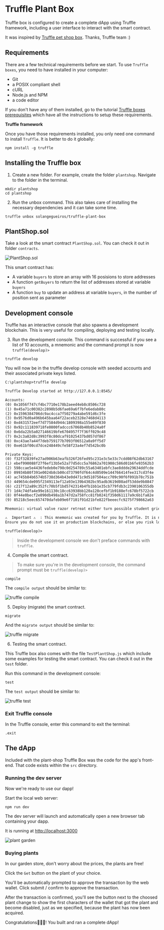 # Truffle Plant Box

Truffle box is configured to create a complete dApp using Truffle framework, including a user interface to interact with the smart contract.

It was inspired by [Truffle pet shop box](https://www.trufflesuite.com/boxes/pet-shop). 
Thanks, Truffle team :)

## Requirements

There are a few technical requirements before we start. 
To use `Truffle boxes`, you need to have installed in your computer:

- Git
- a POSIX compliant shell
- cURL
- Node.js and NPM
- a code editor

If you don't have any of them installed, go to the tutorial [Truffle boxes prerequisites](https://ethereum.solange.dev/#/en/truffle/truffle-project-prerequisites) which have all the instructions to setup these requirements.

**Truffle framework**

Once you have those requirements installed, you only need one command to install `Truffle`.
It is better to do it globally:

```shell
npm install -g truffle
```

## Installing the Truffle box

1. Create a new folder. 
For example, create the folder `plantshop`.
Navigate to the folder in the terminal.

```shell
mkdir plantshop
cd plantshop
```

2. Run the unbox command. 
This also takes care of installing the necessary dependencies and it can take some time.

```shell
truffle unbox solangegueiros/truffle-plant-box
```


## PlantShop.sol

Take a look at the smart contract `PlantShop.sol`. You can check it out in folder `contracts`.

![PlantShop.sol](/images/image-02.png)

This smart contract has:

* A variable `buyers` to store an array with 16 posisions to store addresses
* A function `getBuyers` to return the list of addresses stored at variable `buyers`
* A function `buy` to update an address at variable `buyers`, in the number of position sent as parameter

## Development console

Truffle has an interactive console that also spawns a development blockchain. This is very useful for compiling, deploying and testing locally.

3. Run the development console. This command is successful if you see a list of 10 accounts, a mnemonic and the command prompt is now `truffle(develop)>`

```shell
truffle develop
```

You will now be in the truffle develop console with seeded accounts and their associated private keys listed.

```txt
C:\plantshop>truffle develop

Truffle Develop started at http://127.0.0.1:8545/

Accounts:
(0) 0x1056f747cf4bc7710e178b2aeed4eb8c8506c728
(1) 0x45a71c00382c2898b5d6fae69a6f7bfe6edab80c
(2) 0x1596384706dc9ac4cca7f50279a4abe591d6c3fe
(3) 0x9576d0a496b645baa64f22aceb2328e7468d4113
(4) 0xd431572eef7d77584d944c1809398a155e89f830
(5) 0x92c111839718fe0800fadccc67068b40b8524a0f
(6) 0x6da22b5a027146619bfe6704957f7f36ff029c48
(7) 0x2c3a82d8c3993f8c80dcaf91025437bd057df867
(8) 0xc43ae7a44f7deb759177b7093f06512a0a9ff5d7
(9) 0xe61bf00cd7dce248449cfe58f23a4ef7d542bc0b

Private Keys:
(0) f32f32839fe27ad906b63eafb326f26fed95c231e3c5e33c7cdd08f62db63167
(1) ebef990088f27f6ef13b5e52a77d5dcc5a76862a701908c586d01b6fe93562b3
(2) 598ccae5e4436fedeb0e798c0d254789c55a63401ebfc3ae8ddde29634ddfcde
(3) 09934b80f391e0024b8cb00cd73790fdf64c4d0509e144766414fee317cd3f4e
(4) ac745b84b6574b5738d364b43e0d471c9d5107504acc709c90f6f091b78c751b
(5) 449654cde095f2349113ef12a93e139b4302bc95adb3619d08adf53dde9b8847
(6) c217f12a89c352fc70b5f1bd5742314b4fb1bb1e35cb779fdb3c2390106355db
(7) 1d4c74dfa4e99e161130c18cc63938bb120a128cefbf1b9188efc678bf5722cb
(8) 0f44e0becf2e090db498a1b747d2a758fcc81fb0241f350d61117a9c6b1fa82e
(9) 85218c5eec657470dafeb09e6f7101f91d21bfe822fbeeecfc9275f798662a63

Mnemonic: virtual valve razor retreat either turn possible student grief engage attract fiber

⚠️  Important ⚠️  : This mnemonic was created for you by Truffle. It is not secure.
Ensure you do not use it on production blockchains, or else you risk losing funds.

truffle(develop)>
```

> Inside the development console we don't preface commands with `truffle`.

4. Compile the smart contract. 

> To make sure you're in the development console, the command prompt must be `truffle(develop)>`

```shell
compile
```

The `compile output` should be similar to:

![truffle compile](/images/image-03.png)

5. Deploy (migrate) the smart contract. 

```shell
migrate
```

And the `migrate output` should be similar to:

![truffle migrate](/images/image-04.png)

6. Testing the smart contract.

This Truffle box also comes with the file `TestPlantShop.js` which include some examples for testing the smart contract. 
You can check it out in the `test` folder.

Run this command in the development console:

```shell
test
```

The `test output` should be similar to:

![truffle test](/images/image-05.png)

### Exit Truffle console

In the Truffle console, enter this command to exit the terminal:

```shell
.exit
```


## The dApp

Included with the plant-shop Truffle Box was the code for the app's front-end. That code exists within the `src` directory.

### Running the dev server

Now we're ready to use our dapp!

Start the local web server:

```shell
npm run dev
```

The dev server will launch and automatically open a new browser tab containing your dapp.

It is running at [http://localhost:3000](http://localhost:3000)

![plant garden](/images/image-11.png)

### Buying plants

In our garden store, don't worry about the prices, the plants are free!

Click the `Get` button on the plant of your choice.

You'll be automatically prompted to approve the transaction by the web wallet. 
Click submit / confirm to approve the transaction.

After the transaction is confirmed, you'll see the button next to the choosed plant change to show the first characters of the wallet that got the plant and become disabled, just as we specified, because the plant has now been acquired.

Congratulations👏👏👏! You built and ran a complete dApp!
